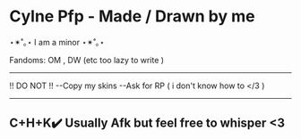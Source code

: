 # Cylne Pfp - Made / Drawn by me

⋆✴︎˚｡⋆ I am a minor ⋆✴︎˚｡⋆ 

Fandoms: OM , DW (etc too lazy to write )

---------------------------------------
!! DO NOT !!
--Copy my skins 
--Ask for RP ( i don't know how to </3 )

----------------------------------------------
C+H+K✔️ Usually Afk but feel free to whisper <3
----------------------------------------------
